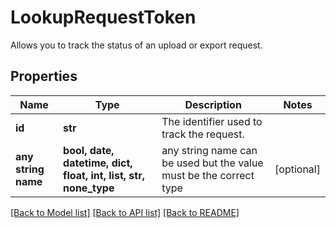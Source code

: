 # LookupRequestToken

Allows you to track the status of an upload or export request.

## Properties
Name | Type | Description | Notes
------------ | ------------- | ------------- | -------------
**id** | **str** | The identifier used to track the request. | 
**any string name** | **bool, date, datetime, dict, float, int, list, str, none_type** | any string name can be used but the value must be the correct type | [optional]

[[Back to Model list]](../README.md#documentation-for-models) [[Back to API list]](../README.md#documentation-for-api-endpoints) [[Back to README]](../README.md)


